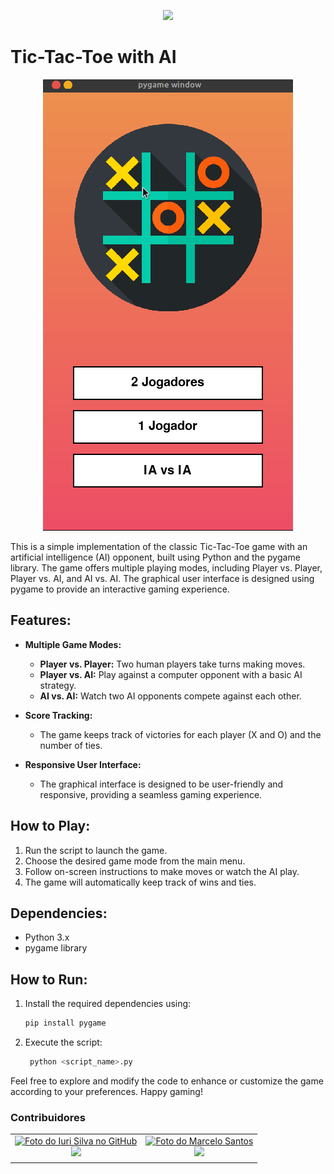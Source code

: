 <p align="center">
  <img src="https://seeklogo.com/images/F/FURB-logo-051554756A-seeklogo.com.png">
</p>

# Tic-Tac-Toe with AI

<p align="center">
  <img src="./assets/ticTacAIvsIA.gif">
</p>

This is a simple implementation of the classic Tic-Tac-Toe game with an artificial intelligence (AI) opponent, built using Python and the pygame library. The game offers multiple playing modes, including Player vs. Player, Player vs. AI, and AI vs. AI. The graphical user interface is designed using pygame to provide an interactive gaming experience.

## Features:

- **Multiple Game Modes:**
  - **Player vs. Player:** Two human players take turns making moves.
  - **Player vs. AI:** Play against a computer opponent with a basic AI strategy.
  - **AI vs. AI:** Watch two AI opponents compete against each other.

- **Score Tracking:**
  - The game keeps track of victories for each player (X and O) and the number of ties.

- **Responsive User Interface:**
  - The graphical interface is designed to be user-friendly and responsive, providing a seamless gaming experience.

## How to Play:

1. Run the script to launch the game.
2. Choose the desired game mode from the main menu.
3. Follow on-screen instructions to make moves or watch the AI play.
4. The game will automatically keep track of wins and ties.

## Dependencies:

- Python 3.x
- pygame library

## How to Run:

1. Install the required dependencies using:
   ```bash
   pip install pygame
   ```
2. Execute the script:
   ```bash
    python <script_name>.py
   ```
Feel free to explore and modify the code to enhance or customize the game according to your preferences. Happy gaming!

### Contribuidores<br>
  <table align="center">
  <tr>
    <td align="center">
      <a href="#">
        <img src="https://avatars.githubusercontent.com/u/62967324?v=4" width="100px;" alt="Foto do Iuri Silva no GitHub"/><br>
        <sub>
            <a href="https://github.com/Luis-kuhn" ><img src="https://img.shields.io/badge/github-Luis--kuhn-24292e"></a>
        </sub>
      </a>
    </td>
    <td align="center">
      <a href="#">
        <img src="https://avatars.githubusercontent.com/u/60141339?v=4" width="100px;" alt="Foto do Marcelo Santos"/><br>
        <sub>
           <a href="https://github.com/thrnkk" ><img src="https://img.shields.io/badge/github-thrnkk-24292e"></a>
        </sub>
      </a>
    </td>
  </tr>
</table>
